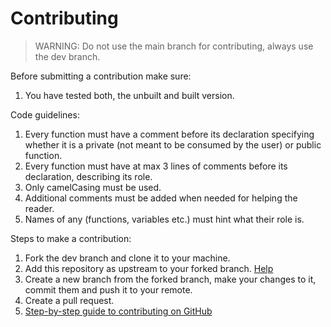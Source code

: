 # **Contributing**

> WARNING: Do not use the main branch for contributing, always use the dev branch.

Before submitting a contribution make sure:

1. You have tested both, the unbuilt and built version.

Code guidelines:

1. Every function must have a comment before its declaration specifying whether it is a private (not meant to be consumed by the user) or public function.
2. Every function must have at max 3 lines of comments before its declaration, describing its role.
3. Only camelCasing must be used.
4. Additional comments must be added when needed for helping the reader.
5. Names of any (functions, variables etc.) must hint what their role is.

Steps to make a contribution:

1. Fork the dev branch and clone it to your machine.
2. Add this repository as upstream to your forked branch. [Help](https://docs.github.com/en/github/collaborating-with-pull-requests/working-with-forks/configuring-a-remote-for-a-fork)
3. Create a new branch from the forked branch, make your changes to it, commit them and push it to your remote.
4. Create a pull request.
5. [Step-by-step guide to contributing on GitHub](https://www.dataschool.io/how-to-contribute-on-github/)
